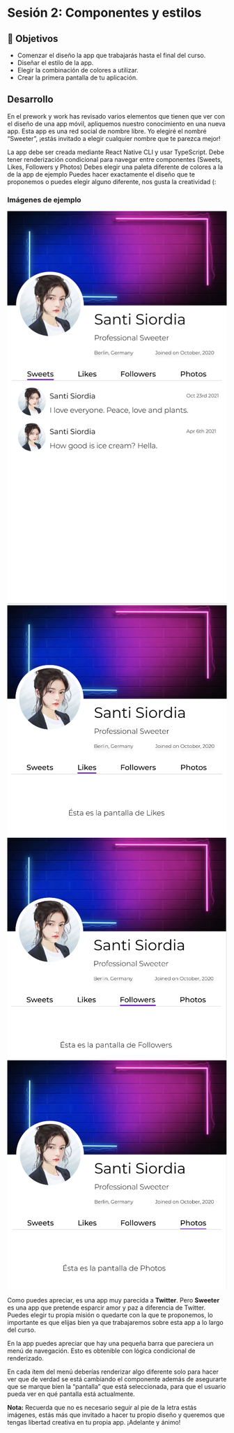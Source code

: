 # Sesión 2: Componentes y estilos

## 🎯 Objetivos

- Comenzar el diseño la app que trabajarás hasta el final del curso.
- Diseñar el estilo de la app.
- Elegir la combinación de colores a utilizar.
- Crear la primera pantalla de tu aplicación.

## Desarrollo

En el prework y work has revisado varios elementos que tienen que ver con el diseño de una app móvil, apliquemos nuestro conocimiento en una nueva app. Esta app es una red social de nombre libre. Yo elegiré el nombré “Sweeter”, ¡estás invitado a elegir cualquier nombre que te parezca mejor!

La app debe ser creada mediante React Native CLI y usar TypeScript.
Debe tener renderización condicional para navegar entre componentes (Sweets, Likes, Followers y Photos)
Debes elegir una paleta diferente de colores a la de la app de ejemplo
Puedes hacer exactamente el diseño que te proponemos o puedes elegir alguno diferente, nos gusta la creatividad (:


### Imágenes de ejemplo

![Sweets](./assets/image1.png)
![Likes](./assets/image2.png)
![Followers](./assets/image5.png)
![Photos](./assets/image4.png)

Como puedes apreciar, es una app muy parecida a **Twitter**. Pero **Sweeter** es una app que pretende esparcir amor y paz a diferencia de Twitter. Puedes elegir tu propia misión o quedarte con la que te proponemos, lo importante es que elijas bien ya que trabajaremos sobre esta app a lo largo del curso.

En la app puedes apreciar que hay una pequeña barra que pareciera un menú de navegación. Esto es obtenible con lógica condicional de renderizado.

En cada ítem del menú deberías renderizar algo diferente solo para hacer ver que de verdad se está cambiando el componente además de asegurarte que se marque bien la “pantalla” que está seleccionada, para que el usuario pueda ver en qué pantalla está actualmente.

**Nota:** Recuerda que no es necesario seguir al pie de la letra estás imágenes, estás más que invitado a hacer tu propio diseño y queremos que tengas libertad creativa en tu propia app. ¡Adelante y ánimo!
